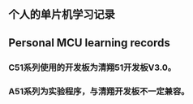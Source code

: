 ## 个人的单片机学习记录  
## Personal MCU learning records  
### C51系列使用的开发板为清翔51开发板V3.0。
### A51系列为实验程序，与清翔开发板不一定兼容。
